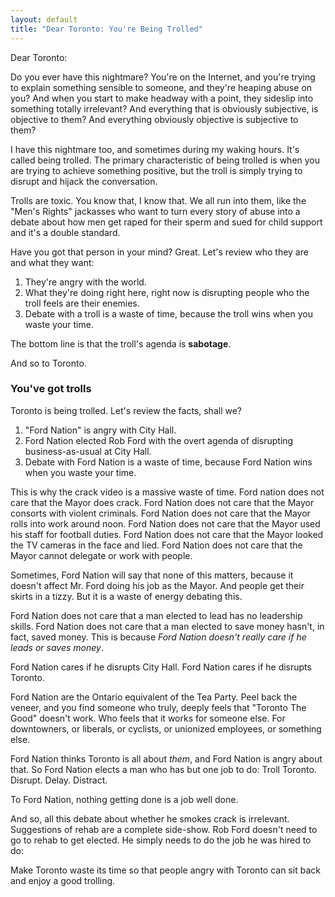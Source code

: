 ```yaml
---
layout: default
title: "Dear Toronto: You're Being Trolled"
---
```


Dear Toronto:

Do you ever have this nightmare? You're on the Internet, and you're trying to explain something sensible to someone, and they're heaping abuse on you? And when you start to make headway with a point, they sideslip into something totally irrelevant? And everything that is obviously subjective, is objective to them? And everything obviously objective is subjective to them?

I have this nightmare too, and sometimes during my waking hours. It's called being trolled. The primary characteristic of being trolled is when you are trying to achieve something positive, but the troll is simply trying to disrupt and hijack the conversation.

Trolls are toxic. You know that, I know that. We all run into them, like the "Men's Rights" jackasses who want to turn every story of abuse into a debate about how men get raped for their sperm and sued for child support and it's a double standard.

Have you got that person in your mind? Great. Let's review who they are and what they want:

1. They're angry with the world.
2. What they're doing right here, right now is disrupting people who the troll feels are their enemies.
3. Debate with a troll is a waste of time, because the troll wins when you waste your time.

The bottom line is that the troll's agenda is **sabotage**.

And so to Toronto.

### You've got trolls

Toronto is being trolled. Let's review the facts, shall we?

1. "Ford Nation" is angry with City Hall.
2. Ford Nation elected Rob Ford with the overt agenda of disrupting business-as-usual at City Hall.
3. Debate with Ford Nation is a waste of time, because Ford Nation wins when you waste your time.

This is why the crack video is a massive waste of time. Ford nation does not care that the Mayor does crack. Ford Nation does not care that the Mayor consorts with violent criminals. Ford Nation does not care that the Mayor rolls into work around noon. Ford Nation does not care that the Mayor used his staff for football duties. Ford Nation does not care that the Mayor looked the TV cameras in the face and lied. Ford Nation does not care that the Mayor cannot delegate or work with people.

Sometimes, Ford Nation will say that none of this matters, because it doesn't affect Mr. Ford doing his job as the Mayor. And people get their skirts in a tizzy. But it is a waste of energy debating this.

Ford Nation does not care that a man elected to lead has no leadership skills. Ford Nation does not care that a man elected to save money hasn't, in fact, saved money. This is because *Ford Nation doesn't really care if he leads or saves money*.

Ford Nation cares if he disrupts City Hall. Ford Nation cares if he disrupts Toronto.

Ford Nation are the Ontario equivalent of the Tea Party. Peel back the veneer, and you find someone who truly, deeply feels that "Toronto The Good" doesn't work. Who feels that it works for someone else. For downtowners, or liberals, or cyclists, or unionized employees, or something else.

Ford Nation thinks Toronto is all about *them*, and Ford Nation is angry about that. So Ford Nation elects a man who has but one job to do: Troll Toronto. Disrupt. Delay. Distract.

To Ford Nation, nothing getting done is a job well done.

And so, all this debate about whether he smokes crack is irrelevant. Suggestions of rehab are a complete side-show. Rob Ford doesn't need to go to rehab to get elected. He simply needs to do the job he was hired to do:

Make Toronto waste its time so that people angry with Toronto can sit back and enjoy a good trolling.